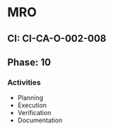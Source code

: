# MRO

## CI: CI-CA-O-002-008
## Phase: 10

### Activities
- Planning
- Execution
- Verification
- Documentation
